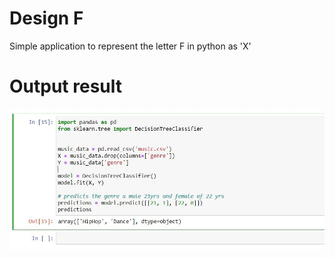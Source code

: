 # Design F
Simple application to represent the letter F in python as 'X'
#
# Output result
![alt text](https://github.com/TobbyEchonga/music_genre_machine-_learing/blob/main/ml_music_output.JPG?raw=true)
